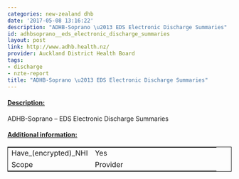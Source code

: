 ```yaml
---
categories: new-zealand dhb
date: '2017-05-08 13:16:22'
description: "ADHB-Soprano \u2013 EDS Electronic Discharge Summaries"
id: adhbsoprano__eds_electronic_discharge_summaries
layout: post
link: http://www.adhb.health.nz/
provider: Auckland District Health Board
tags:
- discharge
- nzte-report
title: "ADHB-Soprano \u2013 EDS Electronic Discharge Summaries"
---
```



 <h4> <u>Description:</u> </h4>
ADHB-Soprano – EDS Electronic Discharge Summaries
 <h4> <u>Additional information:</u> </h4>
 <table style="border: 1px solid">
 <tr> <td width="40%">Have_(encrypted)_NHI</td> <td>Yes</td> </tr>
 <tr> <td width="40%">Scope</td> <td>Provider</td> </tr>
 </table>